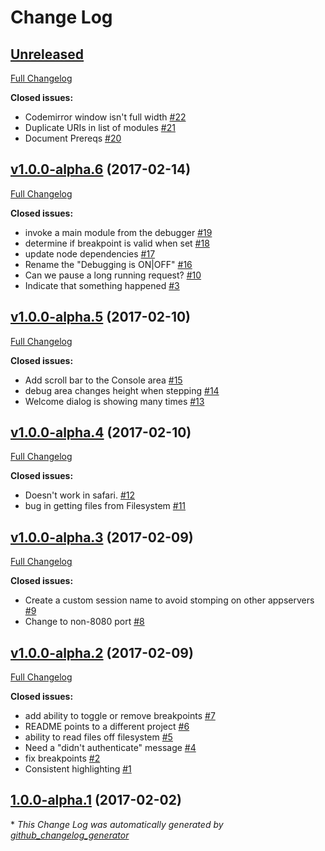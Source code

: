 # Change Log

## [Unreleased](https://github.com/paxtonhare/marklogic-debugger/tree/HEAD)

[Full Changelog](https://github.com/paxtonhare/marklogic-debugger/compare/v1.0.0-alpha.6...HEAD)

**Closed issues:**

- Codemirror window isn't full width [\#22](https://github.com/paxtonhare/marklogic-debugger/issues/22)
- Duplicate URIs in list of modules [\#21](https://github.com/paxtonhare/marklogic-debugger/issues/21)
- Document Prereqs [\#20](https://github.com/paxtonhare/marklogic-debugger/issues/20)

## [v1.0.0-alpha.6](https://github.com/paxtonhare/marklogic-debugger/tree/v1.0.0-alpha.6) (2017-02-14)
[Full Changelog](https://github.com/paxtonhare/marklogic-debugger/compare/v1.0.0-alpha.5...v1.0.0-alpha.6)

**Closed issues:**

- invoke a main module from the debugger [\#19](https://github.com/paxtonhare/marklogic-debugger/issues/19)
- determine if breakpoint is valid when set [\#18](https://github.com/paxtonhare/marklogic-debugger/issues/18)
- update node dependencies [\#17](https://github.com/paxtonhare/marklogic-debugger/issues/17)
- Rename the "Debugging is ON|OFF" [\#16](https://github.com/paxtonhare/marklogic-debugger/issues/16)
- Can we pause a long running request? [\#10](https://github.com/paxtonhare/marklogic-debugger/issues/10)
- Indicate that something happened [\#3](https://github.com/paxtonhare/marklogic-debugger/issues/3)

## [v1.0.0-alpha.5](https://github.com/paxtonhare/marklogic-debugger/tree/v1.0.0-alpha.5) (2017-02-10)
[Full Changelog](https://github.com/paxtonhare/marklogic-debugger/compare/v1.0.0-alpha.4...v1.0.0-alpha.5)

**Closed issues:**

- Add scroll bar to the Console area [\#15](https://github.com/paxtonhare/marklogic-debugger/issues/15)
- debug area changes height when stepping [\#14](https://github.com/paxtonhare/marklogic-debugger/issues/14)
- Welcome dialog is showing many times [\#13](https://github.com/paxtonhare/marklogic-debugger/issues/13)

## [v1.0.0-alpha.4](https://github.com/paxtonhare/marklogic-debugger/tree/v1.0.0-alpha.4) (2017-02-10)
[Full Changelog](https://github.com/paxtonhare/marklogic-debugger/compare/v1.0.0-alpha.3...v1.0.0-alpha.4)

**Closed issues:**

- Doesn't work in safari. [\#12](https://github.com/paxtonhare/marklogic-debugger/issues/12)
- bug in getting files from Filesystem [\#11](https://github.com/paxtonhare/marklogic-debugger/issues/11)

## [v1.0.0-alpha.3](https://github.com/paxtonhare/marklogic-debugger/tree/v1.0.0-alpha.3) (2017-02-09)
[Full Changelog](https://github.com/paxtonhare/marklogic-debugger/compare/v1.0.0-alpha.2...v1.0.0-alpha.3)

**Closed issues:**

- Create a custom session name to avoid stomping on other appservers [\#9](https://github.com/paxtonhare/marklogic-debugger/issues/9)
- Change to non-8080 port [\#8](https://github.com/paxtonhare/marklogic-debugger/issues/8)

## [v1.0.0-alpha.2](https://github.com/paxtonhare/marklogic-debugger/tree/v1.0.0-alpha.2) (2017-02-09)
[Full Changelog](https://github.com/paxtonhare/marklogic-debugger/compare/1.0.0-alpha.1...v1.0.0-alpha.2)

**Closed issues:**

- add ability to toggle or remove breakpoints [\#7](https://github.com/paxtonhare/marklogic-debugger/issues/7)
- README points to a different project [\#6](https://github.com/paxtonhare/marklogic-debugger/issues/6)
- ability to read files off filesystem [\#5](https://github.com/paxtonhare/marklogic-debugger/issues/5)
- Need a "didn't authenticate" message [\#4](https://github.com/paxtonhare/marklogic-debugger/issues/4)
- fix breakpoints [\#2](https://github.com/paxtonhare/marklogic-debugger/issues/2)
- Consistent highlighting [\#1](https://github.com/paxtonhare/marklogic-debugger/issues/1)

## [1.0.0-alpha.1](https://github.com/paxtonhare/marklogic-debugger/tree/1.0.0-alpha.1) (2017-02-02)


\* *This Change Log was automatically generated by [github_changelog_generator](https://github.com/skywinder/Github-Changelog-Generator)*